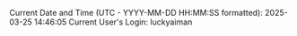 Current Date and Time (UTC - YYYY-MM-DD HH:MM:SS formatted): 2025-03-25 14:46:05
Current User's Login: luckyaiman

